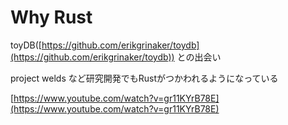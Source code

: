 # Why Rust

toyDB([https://github.com/erikgrinaker/toydb](https://github.com/erikgrinaker/toydb)) との出会い

project welds など研究開発でもRustがつかわれるようになっている

[https://www.youtube.com/watch?v=gr11KYrB78E](https://www.youtube.com/watch?v=gr11KYrB78E)





